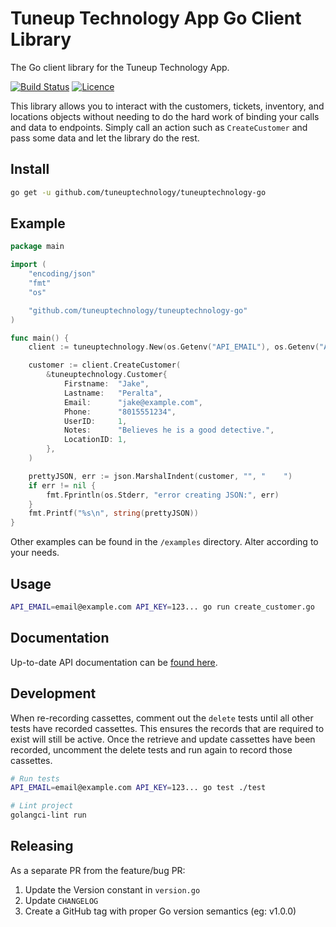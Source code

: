 # Tuneup Technology App Go Client Library

The Go client library for the Tuneup Technology App.

[![Build Status](https://github.com/tuneuptechnology/tuneuptechnology-go/workflows/build/badge.svg)](https://github.com/tuneuptechnology/tuneuptechnology-go/actions)
[![Licence](https://img.shields.io/github/license/tuneuptechnology/tuneuptechnology-go)](LICENSE)

This library allows you to interact with the customers, tickets, inventory, and locations objects without needing to do the hard work of binding your calls and data to endpoints. Simply call an action such as `CreateCustomer` and pass some data and let the library do the rest.

## Install

```bash
go get -u github.com/tuneuptechnology/tuneuptechnology-go
```

## Example

```go
package main

import (
	"encoding/json"
	"fmt"
	"os"

	"github.com/tuneuptechnology/tuneuptechnology-go"
)

func main() {
	client := tuneuptechnology.New(os.Getenv("API_EMAIL"), os.Getenv("API_KEY"))

	customer := client.CreateCustomer(
		&tuneuptechnology.Customer{
			Firstname:  "Jake",
			Lastname:   "Peralta",
			Email:      "jake@example.com",
			Phone:      "8015551234",
			UserID:     1,
			Notes:      "Believes he is a good detective.",
			LocationID: 1,
		},
	)

	prettyJSON, err := json.MarshalIndent(customer, "", "    ")
	if err != nil {
		fmt.Fprintln(os.Stderr, "error creating JSON:", err)
	}
	fmt.Printf("%s\n", string(prettyJSON))
}
```

Other examples can be found in the `/examples` directory. Alter according to your needs.

## Usage

```bash
API_EMAIL=email@example.com API_KEY=123... go run create_customer.go
```

## Documentation

Up-to-date API documentation can be [found here](https://app.tuneuptechnology.com/docs/api).

## Development

When re-recording cassettes, comment out the `delete` tests until all other tests have recorded cassettes. This ensures the records that are required to exist will still be active. Once the retrieve and update cassettes have been recorded, uncomment the delete tests and run again to record those cassettes.

```bash
# Run tests
API_EMAIL=email@example.com API_KEY=123... go test ./test

# Lint project
golangci-lint run
```

## Releasing

As a separate PR from the feature/bug PR:

1. Update the Version constant in `version.go`
1. Update `CHANGELOG`
1. Create a GitHub tag with proper Go version semantics (eg: v1.0.0)
